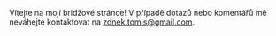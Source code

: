 
Vítejte na mojí bridžové stránce! V případě dotazů nebo komentářů mě neváhejte kontaktovat na [zdnek.tomis@gmail.com](mailto:zdnek.tomis@gmail.com).